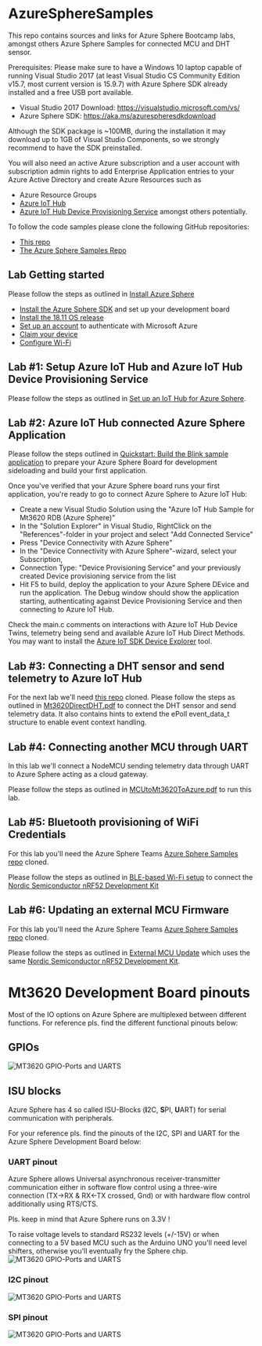 # AzureSphereSamples
This repo contains sources and links for Azure Sphere Bootcamp labs, amongst others 
Azure Sphere Samples for connected MCU and DHT sensor.

Prerequisites:
Please make sure to have a Windows 10 laptop capable of running Visual Studio 2017 (at least Visual Studio 
CS Community Edition v15.7, most current version is 15.9.7) with Azure Sphere SDK already installed and a free
USB port available. 
* Visual Studio 2017 Download: https://visualstudio.microsoft.com/vs/
* Azure Sphere SDK: https://aka.ms/azurespheresdkdownload

Although the SDK package is ~100MB, during the installation it may download up to 1GB of Visual Studio 
Components, so we strongly recommend to have the SDK preinstalled.

You will also need an active Azure subscription and a user account with subscription admin rights to add 
Enterprise Application entries to your Azure Active Directory and create Azure Resources such as 
* Azure Resource Groups 
* [Azure IoT Hub](https://docs.microsoft.com/en-us/azure/iot-hub/about-iot-hub) 
* [Azure IoT Hub Device Provisioning Service](https://docs.microsoft.com/en-us/azure/iot-dps/about-iot-dps)
amongst others potentially.

To follow the code samples please clone the following GitHub repositories:
* [This repo](https://github.com/JuergenSchwertl/AzureSphereSamples)
* [The Azure Sphere Samples Repo](https://github.com/Azure/azure-sphere-samples/)


## Lab Getting started
Please follow the steps as outlined in [Install Azure Sphere](https://docs.microsoft.com/en-us/azure-sphere/install/overview)
* [Install the Azure Sphere SDK](https://docs.microsoft.com/en-us/azure-sphere/install/install) and set up your development board
* [Install the 18.11 OS release](https://docs.microsoft.com/en-us/azure-sphere/install/install-1811-os)
* [Set up an account](https://docs.microsoft.com/en-us/azure-sphere/install/azure-directory-account) to authenticate with Microsoft Azure
* [Claim your device](https://docs.microsoft.com/en-us/azure-sphere/install/claim-device)
* [Configure Wi-Fi](https://docs.microsoft.com/en-us/azure-sphere/install/configure-wifi)

## Lab #1: Setup Azure IoT Hub and Azure IoT Hub Device Provisioning Service
Please follow the steps as outlined in [Set up an IoT Hub for Azure Sphere](https://docs.microsoft.com/en-us/azure-sphere/app-development/setup-iot-hub).

## Lab #2: Azure IoT Hub connected Azure Sphere Application
Please follow the steps outlined in [Quickstart: Build the Blink sample application](https://docs.microsoft.com/en-us/azure-sphere/quickstarts/qs-blink-application) 
to prepare your Azure Sphere Board for development sideloading and build your first application.

Once you've verified that your Azure Sphere board runs your first application, you're ready to go to connect Azure Sphere to Azure IoT Hub:
* Create a new Visual Studio Solution using the "Azure IoT Hub Sample for Mt3620 RDB (Azure Sphere)"
* In the "Solution Explorer" in Visual Studio, RightClick on the "References"-folder in your project and select "Add Connected Service"
* Press "Device Connectivity with Azure Sphere"
* In the "Device Connectivity with Azure Sphere"-wizard, select your Subscription, 
* Connection Type: "Device Provisioning Service" and your previously created Device provisioning service from the list
* Hit F5 to build, deploy the application to your Azure Sphere DEvice and run the application. 
The Debug window should show the application starting, authenticating against Device Provisioning Service and then connecting to Azure IoT Hub.

Check the main.c comments on interactions with Azure IoT Hub Device Twins, telemetry being send and available Azure IoT Hub Direct Methods.
You may want to install the [Azure IoT SDK Device Explorer](https://github.com/Azure/azure-iot-sdk-csharp/releases/download/2019-1-4/SetupDeviceExplorer.msi) tool.

## Lab #3: Connecting a DHT sensor and send telemetry to Azure IoT Hub
For the next lab we'll need [this repo](https://github.com/JuergenSchwertl/AzureSphereSamples) cloned.
Please follow the steps as outlined in [Mt3620DirectDHT.pdf](https://github.com/JuergenSchwertl/AzureSphereSamples/blob/master/Mt3620DirectDHT/MT3620DirectDHT.pdf)
to connect the DHT sensor and send telemetry data. It also contains hints to extend the ePoll event_data_t structure to enable event context handling.

## Lab #4: Connecting another MCU through UART
In this lab we'll connect a NodeMCU sending telemetry data through UART to Azure Sphere acting as a cloud gateway.

Please follow the steps as outlined in [MCUtoMt3620ToAzure.pdf](https://github.com/JuergenSchwertl/AzureSphereSamples/blob/master/MCUtoMT3620toAzure/MCUtoMT3620toAzure.pdf) to run this lab.

## Lab #5: Bluetooth provisioning of WiFi Credentials
For this lab you'll need the Azure Sphere Teams [Azure Sphere Samples repo](https://github.com/Azure/azure-sphere-samples/) cloned.

Please follow the steps as outlined in [BLE-based Wi-Fi setup](https://github.com/Azure/azure-sphere-samples/tree/master/Samples/WifiConfigViaBle) 
to connect the [Nordic Semiconductor nRF52 Development Kit](https://www.nordicsemi.com/Software-and-Tools/Development-Kits/nRF52-DK)

## Lab #6: Updating an external MCU Firmware
For this lab you'll need the Azure Sphere Teams [Azure Sphere Samples repo](https://github.com/Azure/azure-sphere-samples/) cloned.

Please follow the steps as outlined in [External MCU Update](https://github.com/Azure/azure-sphere-samples/tree/master/Samples/ExternalMcuUpdateNrf52) 
which uses the same [Nordic Semiconductor nRF52 Development Kit](https://www.nordicsemi.com/Software-and-Tools/Development-Kits/nRF52-DK).


# Mt3620 Development Board pinouts
Most of the IO options on Azure Sphere are multiplexed between different functions.
For reference pls. find the different functional pinouts below:

## GPIOs
![MT3620 GPIO-Ports and UARTS](./Images/MT3620_DVB_GPIO.png)

## ISU blocks
Azure Sphere has 4 so called ISU-Blocks (**I**2C, **S**PI, **U**ART) for serial communication with peripherals.

For your reference pls. find the pinouts of the I2C, SPI and UART for the Azure Sphere Development Board below:

### UART pinout
Azure Sphere allows Universal asynchronous receiver-transmitter communication either in software 
flow control using a three-wire connection (TX->RX & RX<-TX crossed, Gnd) or with hardware flow control 
additionally using RTS/CTS.

Pls. keep in mind that Azure Sphere runs on 3.3V ! 

To raise voltage levels to standard RS232 levels (+/-15V) or when connecting to a 5V based 
MCU such as the Arduino UNO you'll need level shifters, otherwise you'll eventually fry the Sphere chip.  
![MT3620 GPIO-Ports and UARTS](./Images/MT3620_DVB_UART.png)

### I2C pinout
![MT3620 GPIO-Ports and UARTS](./Images/MT3620_DVB_I2C.png)

### SPI pinout
![MT3620 GPIO-Ports and UARTS](./Images/MT3620_DVB_SPI.png)

